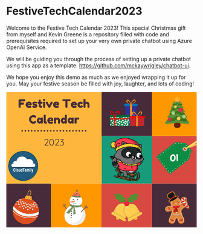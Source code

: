 # FestiveTechCalendar2023

Welcome to the Festive Tech Calendar 2023! This special Christmas gift from myself and Kevin Greene is a repository filled with code and prerequisites required to set up your very own private chatbot using Azure OpenAI Service. 

We will be guiding you through the process of setting up a private chatbot using this app as a template: https://github.com/mckaywrigley/chatbot-ui. 

We hope you enjoy this demo as much as we enjoyed wrapping it up for you. May your festive season be filled with joy, laughter, and lots of coding!

![logo](./image/festivetechimage.jpg)
